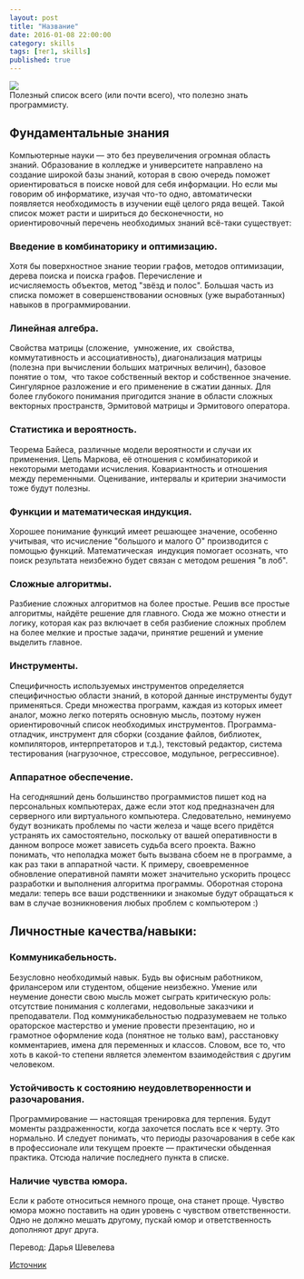 ```yaml
---
layout: post
title: "Название"
date: 2016-01-08 22:00:00
category: skills
tags: [тег1, skills]
published: true
---
```


<img src="ссылка на картинку" class="img-responsive" /><br />
Полезный список всего (или почти всего), что полезно знать программисту.

<!-- more -->

## Фундаментальные знания

Компьютерные науки &mdash; это без преувеличения огромная область знаний. Образование в колледже и университете направлено на создание широкой базы знаний, которая в свою очередь поможет ориентироваться в поиске новой для себя информации. Но если мы говорим об информатике, изучая что-то одно, автоматически появляется необходимость в изучении ещё целого ряда вещей. Такой список может расти и шириться до бесконечности, но ориентировочный перечень необходимых знаний всё-таки существует:

### Введение в комбинаторику и оптимизацию.
﻿Хотя бы поверхностное знание теории графов, методов оптимизации, дерева поиска и поиска графов. Перечисление и исчисляемость объектов, метод "звёзд и полос". Большая часть из списка поможет в совершенствовании основных (уже выработанных) навыков в программировании.

### Линейная алгебра.
Свойства матрицы (сложение,  умножение, их  свойства,  коммутативность и ассоциативность), диагонализация матрицы (полезна при вычислении больших матричных величин), базовое понятие о том,  что такое собственный вектор и собственное значение. Сингулярное разложение и его применение в сжатии данных. Для более глубокого понимания пригодится знание в области сложных векторных пространств, Эрмитовой матрицы и Эрмитового оператора.

### Статистика и вероятность.
Теорема Байеса, различные модели вероятности и случаи их применения. Цепь Маркова, её отношения с комбинаторикой и некоторыми методами исчисления. Ковариантность и отношения между переменными. Оценивание, интервалы и критерии значимости тоже будут полезны.

### Функции и математическая индукция.
Хорошее понимание функций имеет решающее значение, особенно учитывая, что исчисление "большого и малого О" производится с помощью функций. Математическая  индукция помогает осознать, что поиск результата неизбежно будет связан с методом решения "в лоб".

### Сложные алгоритмы.
Разбиение сложных алгоритмов на более простые. Решив все простые алгоритмы, найдёте решение для главного. Сюда же можно отнести и логику, которая как раз включает в себя разбиение сложных проблем на более мелкие и простые задачи, принятие решений и умение выделить главное.

### Инструменты.
Специфичность используемых инструментов определяется специфичностью области знаний, в которой данные инструменты будут применяться. Среди множества программ, каждая из которых имеет аналог, можно легко потерять основную мысль, поэтому нужен ориентировочный список необходимых инструментов. Программа-отладчик, инструмент для сборки (создание файлов, библиотек, компиляторов, интерпретаторов и т.д.), текстовый редактор, система тестирования (нагрузочное, стрессовое, модульное, регрессивное).

### Аппаратное обеспечение.
На сегодняшний день большинство программистов пишет код на персональных компьютерах, даже если этот код предназначен для серверного или виртуального компьютера. Следовательно, неминуемо будут возникать проблемы по части железа и чаще всего придётся устранять их самостоятельно, поскольку от вашей оперативности в данном вопросе может зависеть судьба всего проекта. Важно понимать, что неполадка может быть вызвана сбоем не в программе, а как раз таки в аппаратной части. К примеру, своевременное обновление оперативной памяти может значительно ускорить процесс разработки и выполнения алгоритма программы. Оборотная сторона медали: теперь все ваши родственники и знакомые будут обращаться к вам в случае возникновения любых проблем с компьютером :)

## Личностные качества/навыки:

### Коммуникабельность.
Безусловно необходимый навык. Будь вы офисным работником, фрилансером или студентом, общение неизбежно. Умение или неумение донести свою мысль может сыграть критическую роль: отсутствие понимания с коллегами, недовольные заказчики и преподаватели. 
Под коммуникабельностью подразумеваем не только ораторское мастерство и умение провести презентацию, но и грамотное оформление кода (понятное не только вам), расстановку комментариев, имена для переменных и классов. Словом, все то, что хоть в какой-то степени является элементом взаимодействия с другим человеком.
 
### Устойчивость к состоянию неудовлетворенности и разочарования.
Программирование &mdash; настоящая тренировка для терпения. Будут моменты раздраженности, когда захочется послать все к черту. Это нормально. И следует понимать, что периоды разочарования в себе как в профессионале или текущем проекте &mdash; практически обыденная практика. Отсюда наличие последнего пункта в списке.

### Наличие чувства юмора.
Если к работе относиться немного проще, она станет проще. Чувство юмора можно поставить на один уровень с чувством ответственности. Одно не должно мешать другому, пускай юмор и ответственность дополняют друг друга.

Перевод: Дарья Шевелева

[Источник](https://www.quora.com/What-computer-science-theory-should-every-software-engineer-know/)
